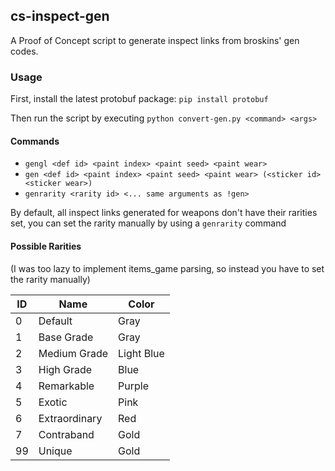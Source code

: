 ## cs-inspect-gen

A Proof of Concept script to generate inspect links from broskins' gen codes.

### Usage
First, install the latest protobuf package: `pip install protobuf`

Then run the script by executing `python convert-gen.py <command> <args>`

#### Commands
- `gengl <def id> <paint index> <paint seed> <paint wear>`
- `gen <def id> <paint index> <paint seed> <paint wear> (<sticker id> <sticker wear>)`
- `genrarity <rarity id> <... same arguments as !gen>`

By default, all inspect links generated for weapons don't have their rarities set, you can set the rarity manually by using a `genrarity` command

#### Possible Rarities

(I was too lazy to implement items_game parsing, so instead you have to set the rarity manually)

| ID | Name             | Color      |
|----|------------------|------------|
| 0  | Default          | Gray       |
| 1  | Base Grade       | Gray       |
| 2  | Medium Grade     | Light Blue |
| 3  | High Grade       | Blue       |
| 4  | Remarkable       | Purple     |
| 5  | Exotic           | Pink       |
| 6  | Extraordinary    | Red        |
| 7  | Contraband       | Gold       |
| 99 | Unique           | Gold       |